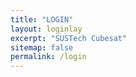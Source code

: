 ```yaml
---
title: "LOGIN"
layout: loginlay
excerpt: "SUSTech Cubesat"
sitemap: false
permalink: /login
---
```


<!-- # Notice

{% for article in site.data.news %}
<p>{{ article.date }} <br>
<em>{{ article.headline }}</em></p>
{% endfor %} -->

<!-- <form action="{{ site.url }}{{ site.baseurl }}/pictures.html" method="post" onsubmit="return fn()">
    <label for="firstname" class="col-sm-2 control-label">用户名：</label>
    <input type="text" name="userName" placeholder='请输入用户名'>
    <div  class="col-sm-10">
        <input type="password" name="passWord" placeholder='请输入密码'>
    </div>  
    <button type="submit" >submit</button>
</form> -->
